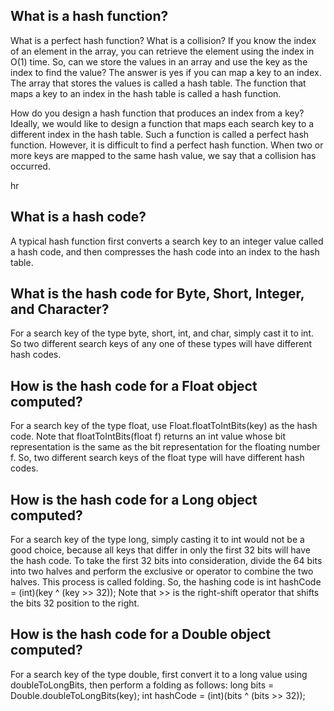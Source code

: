 
## What is a hash function? 
What is a perfect hash function? 
What is a collision?
If you know the index of an element in the array, 
you can retrieve the element using the index in O(1) time. 
So, can we store the values in an array and use the key as 
the index to find the value? The answer is yes if you can 
map a key to an index. 
The array that stores the values is called a hash table. 
The function that maps a key to an index in the hash table is called a hash function.

How do you design a hash function that produces an index from a key? 
Ideally, we would like to design a function that maps each search key 
to a different index in the hash table. Such a function is called a 
perfect hash function. 
However, it is difficult to find a perfect hash function. 
When two or more keys are mapped to the same hash value, 
we say that a collision has occurred.

hr

## What is a hash code?
A typical hash function first converts a search key to an integer 
value called a hash code, and then compresses the hash code 
into an index to the hash table.


## What is the hash code for Byte, Short, Integer, and Character?
For a search key of the type byte, short, int, and char, simply cast it to int. 
So two different search keys of any one of these types will have different hash codes.


## How is the hash code for a Float object computed?
For a search key of the type float, use Float.floatToIntBits(key) as the hash code. 
Note that floatToIntBits(float f) returns an int value whose bit representation is 
the same as the bit representation for the floating number f. 
So, two different search keys of the float type will have different hash codes.


## How is the hash code for a Long object computed?
For a search key of the type long, simply casting it to int would not be a good choice, 
because all keys that differ in only the first 32 bits will have the hash code. 
To take the first 32 bits into consideration, divide the 64 bits into two halves and 
perform the exclusive or operator to combine the two halves. 
This process is called folding. So, the hashing code is
        int hashCode = (int)(key ^ (key >> 32));
Note that >> is the right-shift operator that shifts the bits 32 position to the right.

## How is the hash code for a Double object computed?
For a search key of the type double, first convert it to a long value using doubleToLongBits, 
then perform a folding as follows:
        long bits = Double.doubleToLongBits(key);
        int hashCode = (int)(bits ^ (bits >> 32));

